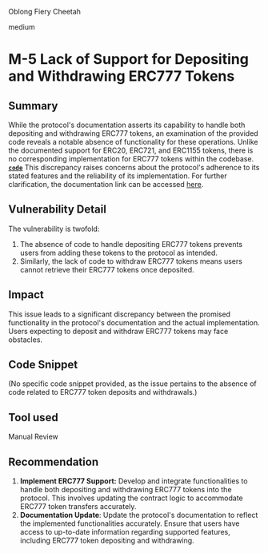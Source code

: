 Oblong Fiery Cheetah

medium

# M-5 Lack of Support for Depositing and Withdrawing ERC777 Tokens

## Summary
While the protocol's documentation asserts its capability to handle both depositing and withdrawing ERC777 tokens, an examination of the provided code reveals a notable absence of functionality for these operations. Unlike the documented support for ERC20, ERC721, and ERC1155 tokens, there is no corresponding implementation for ERC777 tokens within the codebase.
[**`code`**](https://github.com/sherlock-audit/2023-12-arcadia/blob/main/accounts-v2/src/accounts/AccountV1.sol#L901-1000)
 This discrepancy raises concerns about the protocol's adherence to its stated features and the reliability of its implementation. For further clarification, the documentation link can be accessed [here](https://github.com/sherlock-audit/2023-12-arcadia/blob/main/README.md).

## Vulnerability Detail

The vulnerability is twofold:

1. The absence of code to handle depositing ERC777 tokens prevents users from adding these tokens to the protocol as intended.
2. Similarly, the lack of code to withdraw ERC777 tokens means users cannot retrieve their ERC777 tokens once deposited.

## Impact
This issue leads to a significant discrepancy between the promised functionality in the protocol's documentation and the actual implementation. Users expecting to deposit and withdraw ERC777 tokens may face obstacles.




## Code Snippet
(No specific code snippet provided, as the issue pertains to the absence of code related to ERC777 token deposits and withdrawals.)


## Tool used

Manual Review

## Recommendation

1. **Implement ERC777 Support:** Develop and integrate functionalities to handle both depositing and withdrawing ERC777 tokens into the protocol. This involves updating the contract logic to accommodate ERC777 token transfers accurately.
2. **Documentation Update**: Update the protocol's documentation to reflect the implemented functionalities accurately. Ensure that users have access to up-to-date information regarding supported features, including ERC777 token depositing and withdrawing.
